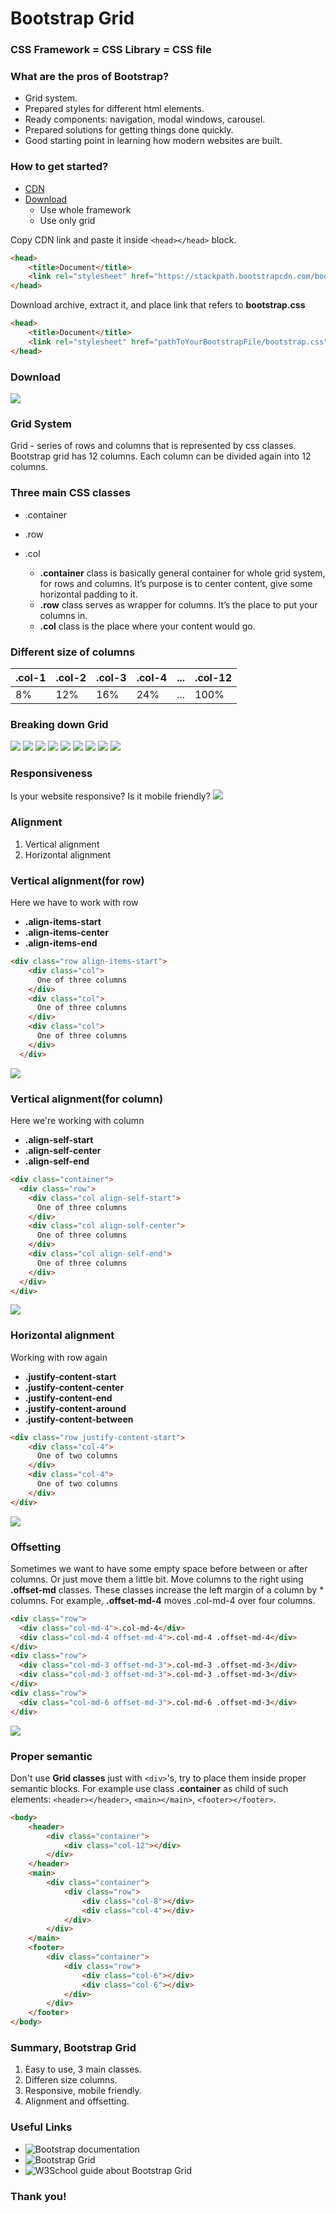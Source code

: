 # Bootstrap Grid



### CSS Framework = CSS Library = CSS file


### What are the pros of Bootstrap?
* Grid system.
* Prepared styles for different html elements.
* Ready components: navigation, modal windows, carousel.
* Prepared solutions for getting things done quickly.
* Good starting point in learning how modern websites are built.

### How to get started?

* [CDN](https://getbootstrap.com/docs/4.1/getting-started/introduction/#css)
* [Download](https://getbootstrap.com/docs/4.1/getting-started/download/#compiled-css-and-js)
  * Use whole framework
  * Use only grid
  
Copy CDN link and paste it inside `<head></head>` block.
```html
<head>
    <title>Document</title>
    <link rel="stylesheet" href="https://stackpath.bootstrapcdn.com/bootstrap/4.1.0/css/bootstrap.min.css" integrity="sha384-9gVQ4dYFwwWSjIDZnLEWnxCjeSWFphJiwGPXr1jddIhOegiu1FwO5qRGvFXOdJZ4" crossorigin="anonymous">
</head>
```

Download archive, extract it, and place link that refers to **bootstrap.css**
```html
<head>
    <title>Document</title>
    <link rel="stylesheet" href="pathToYourBootstrapFile/bootstrap.css">
</head>
```

### Download
![](https://github.com/toni-mo/bootstrap-grid/blob/master/img/contents.png)

### Grid System
Grid - series of rows and columns that is represented by css classes. Bootstrap grid has 12 columns. Each column can be divided again into 12 columns.

### Three main CSS classes
* .container
* .row
* .col

  * **.container** class is basically general container for whole grid system, for rows and columns. It’s purpose is to center content, give some horizontal padding to it.
  * **.row** class serves as wrapper for columns. It’s the place to put your columns in.
  * **.col** class is the place where your content would go.
  
 ### Different size of columns
.col-1|.col-2|.col-3|.col-4|...|.col-12|
------|------|------|------|---|-------|
8%|12%|16%|24%|...|100%|

### Breaking down Grid
![](https://github.com/toni-mo/bootstrap-grid/blob/master/img/youtube-screenshot.png)
![](https://github.com/toni-mo/bootstrap-grid/blob/master/img/new-whole-system.png)
![](https://github.com/toni-mo/bootstrap-grid/blob/master/img/whole-system.png)
![](https://github.com/toni-mo/bootstrap-grid/blob/master/img/row-row.png)
![](https://github.com/toni-mo/bootstrap-grid/blob/master/img/col-col-col.png)
![](https://github.com/toni-mo/bootstrap-grid/blob/master/img/col-col-col.png)
![](https://github.com/toni-mo/bootstrap-grid/blob/master/img/row.png)
![](https://github.com/toni-mo/bootstrap-grid/blob/master/img/4columns.png)
![](https://github.com/toni-mo/bootstrap-grid/blob/master/img/whole-system.png)

### Responsiveness
Is your website responsive?
Is it mobile friendly?
![](https://github.com/toni-mo/bootstrap-grid/blob/master/img/responsiveness-table.PNG)

### Alignment
 1. Vertical alignment
 2. Horizontal alignment

### Vertical alignment(for row)
Here we have to work with row
 * **.align-items-start**
 * **.align-items-center**
 * **.align-items-end**
 
```html
<div class="row align-items-start">
    <div class="col">
      One of three columns
    </div>
    <div class="col">
      One of three columns
    </div>
    <div class="col">
      One of three columns
    </div>
  </div>
```
![](https://github.com/toni-mo/bootstrap-grid/blob/master/img/vertical-alignment.PNG)

### Vertical alignment(for column)
Here we're working with column
 * **.align-self-start**
 * **.align-self-center**
 * **.align-self-end**
```html
<div class="container">
  <div class="row">
    <div class="col align-self-start">
      One of three columns
    </div>
    <div class="col align-self-center">
      One of three columns
    </div>
    <div class="col align-self-end">
      One of three columns
    </div>
  </div>
</div>
```
![](https://github.com/toni-mo/bootstrap-grid/blob/master/img/vertical-alignment-column.PNG)

### Horizontal alignment
Working with row again
 * **.justify-content-start**
 * **.justify-content-center**
 * **.justify-content-end**
 * **.justify-content-around**
 * **.justify-content-between**
 
```html
<div class="row justify-content-start">
    <div class="col-4">
      One of two columns
    </div>
    <div class="col-4">
      One of two columns
    </div>
</div>
```
![](https://github.com/toni-mo/bootstrap-grid/blob/master/img/horizontal-alignment.PNG)

### Offsetting
Sometimes we want to have some empty space before between or after columns. Or just move them a little bit.
Move columns to the right using **.offset-md** classes. These classes increase the left margin of a column by * columns. For example, **.offset-md-4** moves .col-md-4 over four columns.

```html
<div class="row">
  <div class="col-md-4">.col-md-4</div>
  <div class="col-md-4 offset-md-4">.col-md-4 .offset-md-4</div>
</div>
<div class="row">
  <div class="col-md-3 offset-md-3">.col-md-3 .offset-md-3</div>
  <div class="col-md-3 offset-md-3">.col-md-3 .offset-md-3</div>
</div>
<div class="row">
  <div class="col-md-6 offset-md-3">.col-md-6 .offset-md-3</div>
</div>
```

![](https://github.com/toni-mo/bootstrap-grid/blob/master/img/offsetting.PNG)

### Proper semantic
Don't use **Grid classes** just with `<div>`'s, try to place them inside proper semantic blocks.
For example use class **.container** as child of such elements: `<header></header>`, `<main></main>`, `<footer></footer>`.
```html
<body>
    <header>
        <div class="container">
            <div class="col-12"></div>
        </div>
    </header>
    <main>
        <div class="container">
            <div class="row">
                <div class="col-8"></div>
                <div class="col-4"></div>
            </div>
        </div>
    </main>
    <footer>
        <div class="container">
            <div class="row">
                <div class="col-6"></div>
                <div class="col-6"></div>
            </div>
        </div>
    </footer>
</body>
```

### Summary, Bootstrap Grid
 1. Easy to use, 3 main classes.
 2. Differen size columns.
 3. Responsive, mobile friendly.
 4. Alignment and offsetting.
 
### Useful Links
 * ![Bootstrap documentation](https://getbootstrap.com/)
 * ![Bootstrap Grid](https://getbootstrap.com/docs/4.1/layout/grid/)
 * ![W3School guide about Bootstrap Grid](https://www.w3schools.com/bootstrap/bootstrap_grid_system.asp)
 
### Thank you!
